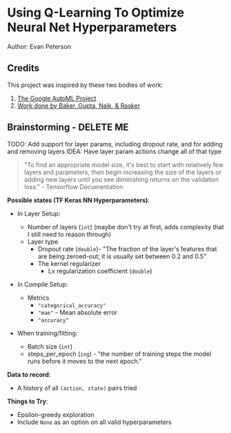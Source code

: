 # Using Q-Learning To Optimize Neural Net Hyperparameters

Author: Evan Peterson

## Credits

This project was inspired by these two bodies of work:

1. [The Google AutoML Project](https://ai.googleblog.com/2017/05/using-machine-learning-to-explore.html)
2. [Work done by Baker, Gupta, Naik, & Rasker](https://arxiv.org/abs/1611.02167)

## Brainstorming - DELETE ME

TODO: Add support for layer params, including dropout rate, and for adding and removing layers
IDEA: Have layer param actions change all of that type

> "To find an appropriate model size, it's best to start with relatively few layers and parameters, then begin increasing the size of the layers or adding new layers until you see diminishing returns on the validation loss." - Tensorflow Documentation

**Possible states (TF Keras NN Hyperparameters)**:

-   In Layer Setup:
    -   Number of layers (`int`) (maybe don't try at first, adds complexity that I still need to reason through)
    -   Layer type
        -   Dropout rate (`double`)- "The fraction of the layer's features that are being zeroed-out; it is usually set between 0.2 and 0.5"
        -   The kernel regularizer
            -   Lx regularization coefficient (`double`)
-   In Compile Setup:
    -   Metrics
        -   `"categorical_accuracy"`
        -   `"mae"` - Mean absolute error
        -   `"accuracy"`
-   When training/fitting:

    -   Batch size (`int`)
    -   steps_per_epoch (`ing`) - "the number of training steps the model runs before it moves to the next epoch."

**Data to record**:

-   A history of all `(action, state)` pairs tried

**Things to Try**:

-   Epsilon-greedy exploration
-   Include `None` as an option on all valid hyperparameters

